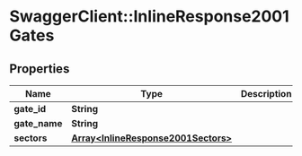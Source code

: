 # SwaggerClient::InlineResponse2001Gates

## Properties
Name | Type | Description | Notes
------------ | ------------- | ------------- | -------------
**gate_id** | **String** |  | [optional] 
**gate_name** | **String** |  | [optional] 
**sectors** | [**Array&lt;InlineResponse2001Sectors&gt;**](InlineResponse2001Sectors.md) |  | [optional] 


